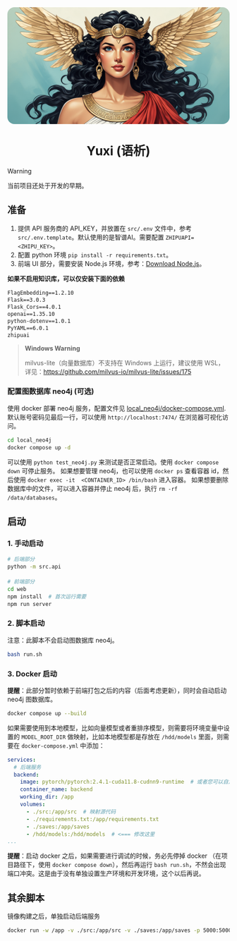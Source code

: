 <img src="web/public/home.png" style="border-radius: 16px; margin: 0 auto; max-height: 400px; display: block;"/>

<h1 style="text-align: center">Yuxi (语析) </h1>

> [!WARNING]
> 当前项目还处于开发的早期。


## 准备

1. 提供 API 服务商的 API_KEY，并放置在 `src/.env` 文件中，参考 `src/.env.template`。默认使用的是智谱AI。需要配置 `ZHIPUAPI=<ZHIPU_KEY>`。
2. 配置 python 环境 `pip install -r requirements.txt`。
3. 前端 UI 部分，需要安装 Node.js  环境，参考：[Download Node.js](https://nodejs.org/en/download/package-manager)。

**如果不启用知识库，可以仅安装下面的依赖**

```
FlagEmbedding==1.2.10
Flask==3.0.3
Flask_Cors==4.0.1
openai==1.35.10
python-dotenv==1.0.1
PyYAML==6.0.1
zhipuai
```

> **Windows Warning**
>
> milvus-lite（向量数据库）不支持在 Windows 上运行，建议使用 WSL，详见：https://github.com/milvus-io/milvus-lite/issues/175

### 配置图数据库 neo4j (可选)

使用 docker 部署 neo4j 服务，配置文件见 [local_neo4j/docker-compose.yml](local_neo4j/docker-compose.yml).
默认账号密码见最后一行，可以使用 `http://localhost:7474/` 在浏览器可视化访问。

```bash
cd local_neo4j
docker compose up -d
```

可以使用 `python test_neo4j.py` 来测试是否正常启动。使用 `docker compose down` 可停止服务。
如果想要管理 neo4j，也可以使用 `docker ps` 查看容器 id，然后使用 `docker exec -it  <CONTAINER_ID> /bin/bash` 进入容器。
如果想要删除数据库中的文件，可以进入容器并停止 neo4j 后，执行 `rm -rf /data/databases`。

## 启动

### 1. 手动启动

```bash
# 后端部分
python -m src.api

# 前端部分
cd web
npm install  # 首次运行需要
npm run server
```

### 2. 脚本启动

注意：此脚本不会启动图数据库 neo4j。

```bash
bash run.sh
```

### 3. Docker 启动

**提醒**：此部分暂时依赖于前端打包之后的内容（后面考虑更新），同时会自动启动 neo4j 图数据库。

```bash
docker compose up --build
```

如果需要使用到本地模型，比如向量模型或者重排序模型，则需要将环境变量中设置的 `MODEL_ROOT_DIR` 做映射，比如本地模型都是存放在 `/hdd/models` 里面，则需要在 `docker-compose.yml` 中添加：

```yml
services:
  # 后端服务
  backend:
    image: pytorch/pytorch:2.4.1-cuda11.8-cudnn9-runtime  # 或者您可以自定义 Python 基础镜像
    container_name: backend
    working_dir: /app
    volumes:
      - ./src:/app/src  # 映射源代码
      - ./requirements.txt:/app/requirements.txt
      - ./saves:/app/saves
      - /hdd/models:/hdd/models  # <=== 修改这里
...
```

**提醒**：启动 docker 之后，如果需要进行调试的时候，务必先停掉 docker （在项目路径下，使用 `docker compose down`），然后再运行 `bash run.sh`，不然会出现端口冲突。这是由于没有单独设置生产环境和开发环境，这个以后再说。

## 其余脚本

镜像构建之后，单独启动后端服务

```bash
docker run -w /app -v ./src:/app/src -v ./saves:/app/saves -p 5000:5000 yuxi-know-backend
```
